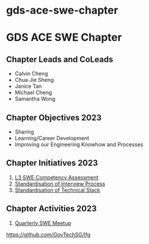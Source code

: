 # gds-ace-swe-chapter
# GDS ACE SWE Chapter

## Chapter Leads and CoLeads
- Calvin Cheng
- Chua Jie Sheng
- Janice Tan
- Michael Cheng
- Samantha Wong

## Chapter Objectives 2023

- Sharing
- Learning/Career Development
- Improving our Engineering Knowhow and Processes

## Chapter Initiatives 2023

1. [L3 SWE Competency Assessment](competency_assessment.md)
2. [Standardisation of Interview Process](interview_standardisation.md)
3. [Standardisation of Technical Stack](tech_stack_standardisation.md)

## Chapter Activities 2023

1. [Quarterly SWE Meetup](swe_meetup/meetup_2023_2.md)



https://github.com/GovTechSG/lfg
